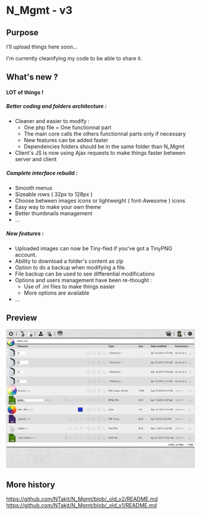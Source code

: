 # N_Mgmt - v3
## Purpose

I'll upload things here soon…

I'm currently cleanifying my code to be able to share it.

## What's new ?
#### LOT of things !
##### Better coding and folders architecture :
  - Cleaner and easier to modify :
    - One php file = One functionnal part
    - The main core calls the others functionnal parts only if necessary
    - New features can be added faster
    - Dependencies folders should be in the same folder than N_Mgmt
  - Client's JS is now using Ajax requests to make things faster between server and client

##### Complete interface rebuild :
  - Smooth menus
  - Sizeable rows ( 32px to 128px )
  - Choose between images icons or lightweight ( font-Awesome ) icons
  - Easy way to make your own theme
  - Better thumbnails management
  - …

##### New features :
  - Uploaded images can now be Tiny-fied if you've got a TinyPNG account.
  - Ability to download a folder's content as zip
  - Option to do a backup when modifying a file.
  - File backup can be used to see differential modifications
  - Options and users management have been re-thought :
    - Use of .ini files to make things easier
    - More options are available
  - …


## Preview
![alt tag](https://raw.githubusercontent.com/NTakit/N_Mgmt/master/preview-3.x.png)


## More history
https://github.com/NTakit/N_Mgmt/blob/_old_v2/README.md
https://github.com/NTakit/N_Mgmt/blob/_old_v1/README.md
